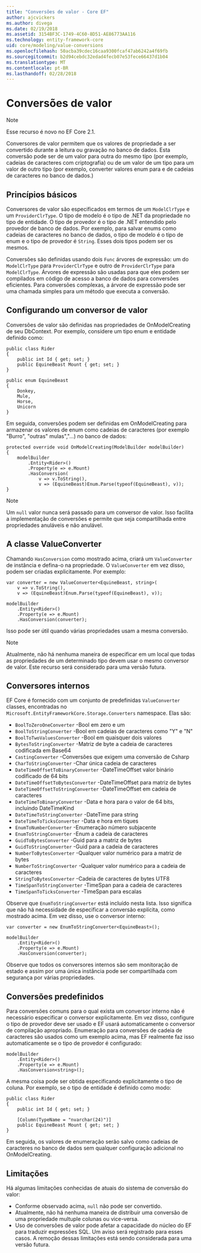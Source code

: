 ```yaml
---
title: "Conversões de valor - Core EF"
author: ajcvickers
ms.author: divega
ms.date: 02/19/2018
ms.assetid: 3154BF3C-1749-4C60-8D51-AE86773AA116
ms.technology: entity-framework-core
uid: core/modeling/value-conversions
ms.openlocfilehash: 50acba39cdec16caa9300fcaf47ab6242a4f69fb
ms.sourcegitcommit: b2d94cebdc32edad4fecb07e53fece66437d1b04
ms.translationtype: MT
ms.contentlocale: pt-BR
ms.lasthandoff: 02/28/2018
---
```

# <a name="value-conversions"></a>Conversões de valor

> [!NOTE]  
> Esse recurso é novo no EF Core 2.1.

Conversores de valor permitem que os valores de propriedade a ser convertido durante a leitura ou gravação no banco de dados. Esta conversão pode ser de um valor para outra do mesmo tipo (por exemplo, cadeias de caracteres com criptografia) ou de um valor de um tipo para um valor de outro tipo (por exemplo, converter valores enum para e de cadeias de caracteres no banco de dados.)

## <a name="fundamentals"></a>Princípios básicos

Conversores de valor são especificados em termos de um `ModelClrType` e um `ProviderClrType`. O tipo de modelo é o tipo de .NET da propriedade no tipo de entidade. O tipo de provedor é o tipo de .NET entendido pelo provedor de banco de dados. Por exemplo, para salvar enums como cadeias de caracteres no banco de dados, o tipo de modelo é o tipo de enum e o tipo de provedor é `String`. Esses dois tipos podem ser os mesmos.

Conversões são definidas usando dois `Func` árvores de expressão: um do `ModelClrType` para `ProviderClrType` e outro de `ProviderClrType` para `ModelClrType`. Árvores de expressão são usadas para que eles podem ser compilados em código de acesso a banco de dados para conversões eficientes. Para conversões complexas, a árvore de expressão pode ser uma chamada simples para um método que executa a conversão.

## <a name="configuring-a-value-converter"></a>Configurando um conversor de valor

Conversões de valor são definidas nas propriedades de OnModelCreating de seu DbContext. Por exemplo, considere um tipo enum e entidade definido como:
```Csharp
public class Rider
{
    public int Id { get; set; }
    public EquineBeast Mount { get; set; }
}

public enum EquineBeast
{
    Donkey,
    Mule,
    Horse,
    Unicorn
}
```
Em seguida, conversões podem ser definidas em OnModelCreating para armazenar os valores de enum como cadeias de caracteres (por exemplo "Burro", "outras" mulas","...) no banco de dados:
```Csharp
protected override void OnModelCreating(ModelBuilder modelBuilder)
{
    modelBuilder
        .Entity<Rider>()
        .Property(e => e.Mount)
        .HasConversion(
            v => v.ToString(),
            v => (EquineBeast)Enum.Parse(typeof(EquineBeast), v));
}
```
> [!NOTE]  
> Um `null` valor nunca será passado para um conversor de valor. Isso facilita a implementação de conversões e permite que seja compartilhada entre propriedades anuláveis e não anulável.

## <a name="the-valueconverter-class"></a>A classe ValueConverter

Chamando `HasConversion` como mostrado acima, criará um `ValueConverter` de instância e defina-o na propriedade. O `ValueConverter` em vez disso, podem ser criadas explicitamente. Por exemplo:
```Csharp
var converter = new ValueConverter<EquineBeast, string>(
    v => v.ToString(),
    v => (EquineBeast)Enum.Parse(typeof(EquineBeast), v));

modelBuilder
    .Entity<Rider>()
    .Property(e => e.Mount)
    .HasConversion(converter);
```
Isso pode ser útil quando várias propriedades usam a mesma conversão.

> [!NOTE]  
> Atualmente, não há nenhuma maneira de especificar em um local que todas as propriedades de um determinado tipo devem usar o mesmo conversor de valor. Este recurso será considerado para uma versão futura.

## <a name="built-in-converters"></a>Conversores internos

EF Core é fornecido com um conjunto de predefinidas `ValueConverter` classes, encontradas no `Microsoft.EntityFrameworkCore.Storage.Converters` namespace. Elas são:
* `BoolToZeroOneConverter` -Bool em zero e um
* `BoolToStringConverter` -Bool em cadeias de caracteres como "Y" e "N"
* `BoolToTwoValuesConverter` -Bool em quaisquer dois valores
* `BytesToStringConverter` -Matriz de byte a cadeia de caracteres codificada em Base64
* `CastingConverter` -Conversões que exigem uma conversão de Csharp
* `CharToStringConverter` -Char única cadeia de caracteres
* `DateTimeOffsetToBinaryConverter` -DateTimeOffset valor binário codificado de 64 bits
* `DateTimeOffsetToBytesConverter` -DateTimeOffset para matriz de bytes
* `DateTimeOffsetToStringConverter` -DateTimeOffset em cadeia de caracteres
* `DateTimeToBinaryConverter` -Data e hora para o valor de 64 bits, incluindo DateTimeKind
* `DateTimeToStringConverter` -DateTime para string
* `DateTimeToTicksConverter` -Data e hora em tiques
* `EnumToNumberConverter` -Enumeração número subjacente
* `EnumToStringConverter` -Enum a cadeia de caracteres
* `GuidToBytesConverter` -Guid para a matriz de bytes
* `GuidToStringConverter` -Guid para a cadeia de caracteres
* `NumberToBytesConverter` -Qualquer valor numérico para a matriz de bytes
* `NumberToStringConverter` -Qualquer valor numérico para a cadeia de caracteres
* `StringToBytesConverter` -Cadeia de caracteres de bytes UTF8
* `TimeSpanToStringConverter` -TimeSpan para a cadeia de caracteres
* `TimeSpanToTicksConverter` -TimeSpan para escalas

Observe que `EnumToStringConverter` está incluído nesta lista. Isso significa que não há necessidade de especificar a conversão explícita, como mostrado acima. Em vez disso, use o conversor interno:
```Csharp
var converter = new EnumToStringConverter<EquineBeast>();

modelBuilder
    .Entity<Rider>()
    .Property(e => e.Mount)
    .HasConversion(converter);
```
Observe que todos os conversores internos são sem monitoração de estado e assim por uma única instância pode ser compartilhada com segurança por várias propriedades.

## <a name="pre-defined-conversions"></a>Conversões predefinidos

Para conversões comuns para o qual exista um conversor interno não é necessário especificar o conversor explicitamente. Em vez disso, configure o tipo de provedor deve ser usado e EF usará automaticamente o conversor de compilação apropriado. Enumeração para conversões de cadeia de caracteres são usados como um exemplo acima, mas EF realmente faz isso automaticamente se o tipo de provedor é configurado:
```Csharp
modelBuilder
    .Entity<Rider>()
    .Property(e => e.Mount)
    .HasConversion<string>();
```
A mesma coisa pode ser obtida especificando explicitamente o tipo de coluna. Por exemplo, se o tipo de entidade é definido como modo:
```Csharp
public class Rider
{
    public int Id { get; set; }

    [Column(TypeName = "nvarchar(24)")]
    public EquineBeast Mount { get; set; }
}
```
Em seguida, os valores de enumeração serão salvo como cadeias de caracteres no banco de dados sem qualquer configuração adicional no OnModelCreating.

## <a name="limitations"></a>Limitações

Há algumas limitações conhecidas de atuais do sistema de conversão do valor:
* Conforme observado acima, `null` não pode ser convertido.
* Atualmente, não há nenhuma maneira de distribuir uma conversão de uma propriedade multuple colunas ou vice-versa.
* Uso de conversões de valor pode afetar a capacidade do núcleo do EF para traduzir expressões SQL. Um aviso será registrado para esses casos.
A remoção dessas limitações está sendo considerada para uma versão futura.
